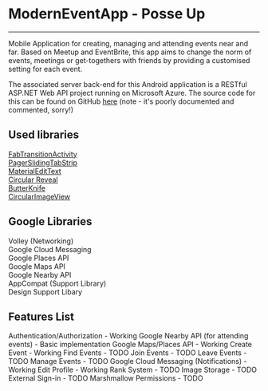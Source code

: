 # ModernEventApp - Posse Up
-----------
Mobile Application for creating, managing and attending events near and far. Based on Meetup and EventBrite, 
this app aims to change the norm of events, meetings or get-togethers with friends by providing a customised setting 
for each event.

The associated server back-end for this Android application is a RESTful ASP.NET Web API project running on Microsoft Azure.
The source code for this can be found on GitHub [here](https://github.com/DarkNormal/PosseNetAPIApp) (note - it's poorly documented and commented, sorry!)



Used libraries
-----------
[FabTransitionActivity](https://github.com/coyarzun89/FabTransitionActivity)<br>
[PagerSlidingTabStrip](https://github.com/jpardogo/PagerSlidingTabStrip)<br>
[MaterialEditText](https://github.com/rengwuxian/MaterialEditText)<br>
[Circular Reveal](https://github.com/ozodrukh/CircularReveal)<br>
[ButterKnife](https://github.com/JakeWharton/butterknife)<br>
[CircularImageView](https://github.com/lopspower/CircularImageView)<br>

Google Libraries
-----------
Volley (Networking)<br>
Google Cloud Messaging<br>
Google Places API<br>
Google Maps API<br>
Google Nearby API<br>
AppCompat (Support Library)<br>
Design Support Libary<br>

Features List
-----------
Authentication/Authorization - Working
Google Nearby API (for attending events) - Basic implementation
Google Maps/Places API - Working
Create Event - Working
Find Events - TODO
Join Events - TODO
Leave Events - TODO
Manage Events - TODO
Google Cloud Messaging (Notifications) - Working
Edit Profile - Working
Rank System - TODO
Image Storage - TODO
External Sign-in - TODO
Marshmallow Permissions - TODO


